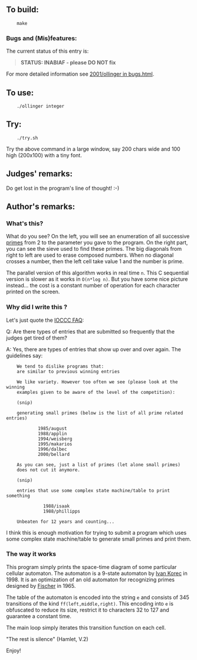 ## To build:

``` <!---sh-->
    make
```


### Bugs and (Mis)features:

The current status of this entry is:

> **STATUS: INABIAF - please DO NOT fix**

For more detailed information see [2001/ollinger in bugs.html](../../bugs.html#2001_ollinger).



## To use:

``` <!---sh-->
    ./ollinger integer
```


## Try:

``` <!---sh-->
    ./try.sh
```

Try the above command in a large window, say 200 chars wide and 100
high (200x100) with a tiny font.


## Judges' remarks:

Do get lost in the program's line of thought!  :-)


## Author's remarks:

### What's this?

What do you see? On the left, you will see an enumeration of all successive
[primes](https://en.wikipedia.org/wiki/Prime_number) from 2 to the parameter you
gave to the program. On the right part, you can see the sieve used to find these
primes. The big diagonals from right to left are used to erase composed numbers.
When no diagonal crosses a number, then the left cell take value 1 and the
number is prime.

The parallel version of this algorithm works in real time `n`. This C
sequential version is slower as it works in `O(n*log n)`. But you have some
nice picture instead... the cost is a constant number of operation for each
character printed on the screen.


### Why did I write this ?


Let's just quote the [IOCCC FAQ](../../faq.html):

Q: Are there types of entries that are submitted so frequently that the
   judges get tired of them?

A: Yes, there are types of entries that show up over and over again.
   The guidelines say:

```
    We tend to dislike programs that:
    are similar to previous winning entries

    We like variety. However too often we see (please look at the winning
    examples given to be aware of the level of the competition):

    (snip)

    generating small primes (below is the list of all prime related entries)

            1985/august
            1988/applin
            1994/weisberg
            1995/makarios
            1996/dalbec
            2000/bellard

    As you can see, just a list of primes (let alone small primes)
    does not cut it anymore.

    (snip)

    entries that use some complex state machine/table to print something

              1988/isaak
              1988/phillipps

    Unbeaten for 12 years and counting...
```

I think this is enough motivation for trying to submit a program which uses
some complex state machine/table to generate small primes and print them.


### The way it works

This program simply prints the space-time diagram of some particular
cellular automaton. The automaton is a 9-state automaton by [Ivan
Korec](https://sk-m-wikipedia-org.translate.goog/wiki/Ivan_Korec?_x_tr_sl=auto&_x_tr_tl=en&_x_tr_hl=en-US&_x_tr_pto=wapp) in 1998.
It is an optimization of an old automaton for recognizing primes designed
by [Fischer](http://richardallenfischer.com) in 1965.

The table of the automaton is encoded into the string `e` and consists of
345 transitions of the kind `ff(left,middle,right)`. This encoding into `e`
is obfuscated to reduce its size, restrict it to characters 32 to 127 and
guarantee a constant time.

The main loop simply iterates this transition function on each cell.

"The rest is silence" (Hamlet, V.2)

Enjoy!


<!--

    Copyright © 1984-2024 by Landon Curt Noll. All Rights Reserved.

    You are free to share and adapt this file under the terms of this license:

        Creative Commons Attribution-ShareAlike 4.0 International (CC BY-SA 4.0)

    For more information, see:

        https://creativecommons.org/licenses/by-sa/4.0/

-->
